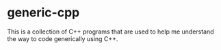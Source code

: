 # generic-cpp

This is a collection of C++ programs that are used to help me understand the way to code generically using C++.